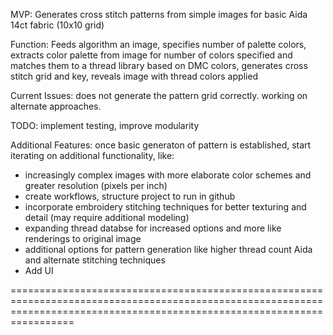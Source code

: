 MVP: Generates cross stitch patterns from simple images for basic Aida 14ct fabric (10x10 grid)

Function: Feeds algorithm an image, specifies number of palette colors, extracts color palette from image for number of colors specified and matches them to a thread library based on DMC colors, generates cross stitch grid and key, reveals image with thread colors applied

Current Issues:  does not generate the pattern grid correctly. working on alternate approaches.

TODO: implement testing, improve modularity 

Additional Features:  once basic generaton of pattern is established, start iterating on additional functionality, like:
  - increasingly complex images with more elaborate color schemes and greater resolution (pixels per inch)
  - create workflows, structure project to run in github
  - incorporate embroidery stitching techniques for better texturing and detail (may require additional modeling)
  - expanding thread databse for increased options and more like renderings to original image
  - additional options for pattern generation like higher thread count Aida and alternate stitching techniques
  - Add UI

=============================================================================================================================================================================

